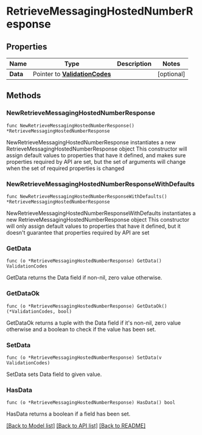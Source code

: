 # RetrieveMessagingHostedNumberResponse

## Properties

Name | Type | Description | Notes
------------ | ------------- | ------------- | -------------
**Data** | Pointer to [**ValidationCodes**](ValidationCodes.md) |  | [optional] 

## Methods

### NewRetrieveMessagingHostedNumberResponse

`func NewRetrieveMessagingHostedNumberResponse() *RetrieveMessagingHostedNumberResponse`

NewRetrieveMessagingHostedNumberResponse instantiates a new RetrieveMessagingHostedNumberResponse object
This constructor will assign default values to properties that have it defined,
and makes sure properties required by API are set, but the set of arguments
will change when the set of required properties is changed

### NewRetrieveMessagingHostedNumberResponseWithDefaults

`func NewRetrieveMessagingHostedNumberResponseWithDefaults() *RetrieveMessagingHostedNumberResponse`

NewRetrieveMessagingHostedNumberResponseWithDefaults instantiates a new RetrieveMessagingHostedNumberResponse object
This constructor will only assign default values to properties that have it defined,
but it doesn't guarantee that properties required by API are set

### GetData

`func (o *RetrieveMessagingHostedNumberResponse) GetData() ValidationCodes`

GetData returns the Data field if non-nil, zero value otherwise.

### GetDataOk

`func (o *RetrieveMessagingHostedNumberResponse) GetDataOk() (*ValidationCodes, bool)`

GetDataOk returns a tuple with the Data field if it's non-nil, zero value otherwise
and a boolean to check if the value has been set.

### SetData

`func (o *RetrieveMessagingHostedNumberResponse) SetData(v ValidationCodes)`

SetData sets Data field to given value.

### HasData

`func (o *RetrieveMessagingHostedNumberResponse) HasData() bool`

HasData returns a boolean if a field has been set.


[[Back to Model list]](../README.md#documentation-for-models) [[Back to API list]](../README.md#documentation-for-api-endpoints) [[Back to README]](../README.md)


